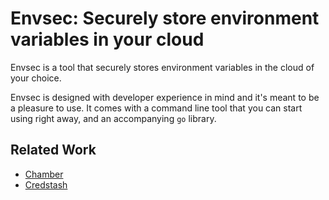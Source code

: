 # Envsec: Securely store environment variables in your cloud

Envsec is a tool that securely stores environment variables in the cloud of your choice.

Envsec is designed with developer experience in mind and it's meant to be a pleasure to use.
It comes with a command line tool that you can start using right away, and an accompanying
`go` library.

## Related Work
+ [Chamber](https://github.com/segmentio/chamber)
+ [Credstash](https://github.com/fugue/credstash)